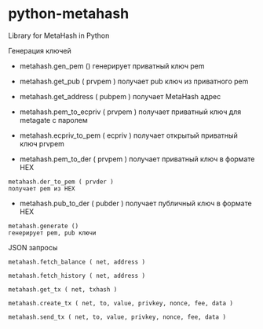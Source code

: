 # python-metahash
Library for MetaHash in Python

Генерация ключей

+    metahash.gen_pem ()
    генерирует приватный ключ pem

+    metahash.get_pub ( prvpem )
    получает pub ключ из приватного pem

+    metahash.get_address ( pubpem )
    получает MetaHash адрес

+    metahash.pem_to_ecpriv ( prvpem )
    получает приватный ключ для metagate с паролем

+    metahash.ecpriv_to_pem ( ecpriv )
    получает открытый приватный ключ prvpem

+    metahash.pem_to_der ( prvpem )
    получает приватный ключ в формате HEX

    metahash.der_to_pem ( prvder )
    получает pem из HEX

*    metahash.pub_to_der ( pubder )
    получает публичный ключ в формате HEX

    metahash.generate ()
    генерирует pem, pub ключи

JSON запросы

    metahash.fetch_balance ( net, address )

    metahash.fetch_history ( net, address )

    metahash.get_tx ( net, txhash )

    metahash.create_tx ( net, to, value, privkey, nonce, fee, data )

    metahash.send_tx ( net, to, value, privkey, nonce, fee, data )
